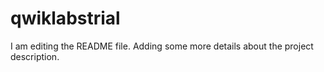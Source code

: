# qwiklabstrial
I am editing the README file. Adding some more details about the project description.
